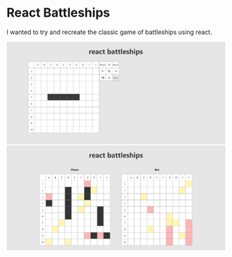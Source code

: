 # React Battleships

I wanted to try and recreate the classic game of battleships using react.


![image](./ReadMeImages/image.PNG)
![image](./ReadMeImages/image0.PNG)
